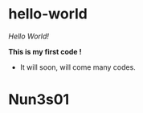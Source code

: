 # hello-world

 *Hello World!*

**This is my first code !**
- It will soon, will come many codes. 

# Nun3s01

